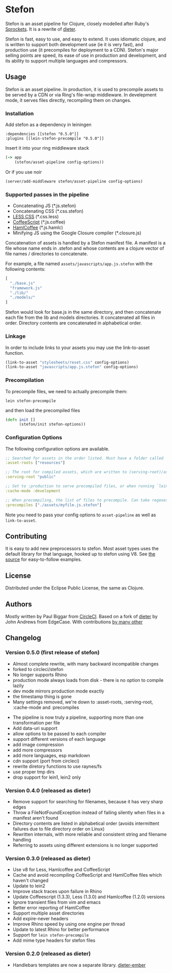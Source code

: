 # Stefon

Stefon is an asset pipeline for Clojure, closely modelled after Ruby's [Sprockets](https://github.com/sstephenson/sprockets).
It is a rewrite of [dieter](https://github.com/edgecase/dieter).

Stefon is fast, easy to use, and easy to extend.
It uses idiomatic clojure, and is written to support both development use (ie it is very fast), and production use (it precompiles for deployment to a CDN).
Stefon's major selling points are speed, its ease of use in production and development, and its ability to support multiple languages and compressors.


## Usage

Stefon is an asset pipeline.
In production, it is used to precompile assets to be served by a CDN or via Ring's file-wrap middleware.
In develepment mode, it serves files directly, recompiling them on changes.


### Installation

Add stefon as a dependency in leiningen

    :dependencies [[stefon "0.5.0"]]
    :plugins [[lein-stefon-precompile "0.5.0"]]

Insert it into your ring middleware stack

```clojure
(-> app
    (stefon/asset-pipeline config-options))
```

Or if you use noir

```clojure
(server/add-middleware stefon/asset-pipeline config-options)
```

### Supported passes in the pipeline

+ Concatenating JS (*.js.stefon)
+ Concatenating CSS (*.css.stefon)
+ [LESS CSS](http://lesscss.org/) (*.css.less)
+ [CoffeeScript](http://jashkenas.github.com/coffee-script/) (*.js.coffee)
+ [HamlCoffee](https://github.com/9elements/haml-coffee) (*.js.hamlc)
+ Minifying JS using the Google Closure compiler (*.closure.js)

Concatenation of assets is handled by a Stefon manifest file.
A manifest is a file whose name ends in .stefon and whose contents are
a clojure vector of file names / directories to concatenate.

For example, a file named `assets/javascripts/app.js.stefon` with the following contents:

```clojure
[
  "./base.js"
  "framework.js"
  "./lib/"
  "./models/"
]
```

Stefon would look for base.js in the same directory, and then concatenate each file from the lib and models directories.
It concatenated all files in order.
Directory contents are concatenated in alphabetical order.


### Linkage

In order to include links to your assets you may use the link-to-asset function.

```clojure
(link-to-asset "stylesheets/reset.css" config-options)
(link-to-asset "javascripts/app.js.stefon" config-options)
```

### Precompilation

To precompile files, we need to actually precompile them:

```
lein stefon-precompile
```

and then load the precompiled files

```clojure
(defn init []
      (stefon/init stefon-options))
```


### Configuration Options

The following configuration options are available.

```clojure
;; Searched for assets in the order listed. Must have a folder called 'assets'.
:asset-roots ["resources"]

;; The root for compiled assets, which are written to (serving-root)/assets. In dev mode defaults to "/tmp/stefon")
:serving-root "public"

;; Set to :production to serve precompiled files, or when running `lein stefon-precompile`
:cache-mode :development

;; When precompiling, the list of files to precompile. Can take regexes, which will attempt to match all files in the asset roots
:precompiles ["./assets/myfile.js.stefon"]
```

Note you need to pass your config options to `asset-pipeline` as well as `link-to-asset`.

## Contributing

It is easy to add new preprocessors to stefon.
Most asset types uses the default library for that language, hooked up to stefon using V8.
See [the source](https://github.com/circleci/stefon/blob/master/stefon-core/src/stefon/asset) for easy-to-follow examples.

## License

Distributed under the Eclipse Public License, the same as Clojure.

## Authors

Mostly written by Paul Biggar from [CircleCI](https://circleci.com).
Based on a fork of [dieter](https://github.com/edgecase/dieter) by John Andrews from EdgeCase.
With contributions [by many other](https://github.com/circleci/stefon/graphs/contributors)


## Changelog

### Version 0.5.0 (first release of stefon)
* Almost complete rewrite, with many backward incompatible changes
* forked to circleci/stefon
* No longer supports Rhino
* production mode always loads from disk - there is no option to compile lazily
* dev mode mirrors production mode exactly
* the timestamp thing is gone
* Many settings removed, we're down to :asset-roots, :serving-root, :cache-mode and :precompiles
- The pipeline is now truly a pipeline, supporting more than one transformation per file
- Add data-uri support
- allow options to be passed to each compiler
- support different versions of each language
- add image compression
- add more compressors
- add more languages, esp markdown
- cdn support (port from circleci)
- rewrite diretory functions to use raynes/fs
- use proper tmp dirs
- drop support for lein1, lein2 only

### Version 0.4.0 (released as dieter)
* Remove support for searching for filenames, because it has very sharp edges
* Throw a FileNotFoundException instead of failing silently when files in a manifest aren't found
* Directory contents are listed in alphabetical order (avoids intermittent failures due to file directory order on Linux)
* Rewritten internals, with more reliable and consistent string and filename handling
* Referring to assets using different extensions is no longer supported

### Version 0.3.0 (released as dieter)
* Use v8 for Less, Hamlcoffee and CoffeeScript
* Cache and avoid recompiling CoffeeScript and HamlCoffee files which haven't changed
* Update to lein2
* Improve stack traces upon failure in Rhino
* Update Coffeescript (1.3.3), Less (1.3.0) and Hamlcoffee (1.2.0) versions
* Ignore transient files from vim and emacs
* Better error reporting of HamlCoffee
* Support multiple asset directories
* Add expire-never headers
* Improve Rhino speed by using one engine per thread
* Update to latest Rhino for better performance
* Support for `lein stefon-precompile`
* Add mime type headers for stefon files

### Version 0.2.0 (released as dieter)
* Handlebars templates are now a separate library. [dieter-ember](https://github.com/edgecase/dieter-ember)

